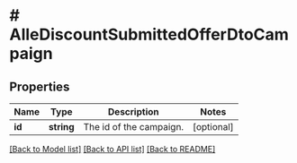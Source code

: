 # # AlleDiscountSubmittedOfferDtoCampaign

## Properties

Name | Type | Description | Notes
------------ | ------------- | ------------- | -------------
**id** | **string** | The id of the campaign. | [optional]

[[Back to Model list]](../../README.md#models) [[Back to API list]](../../README.md#endpoints) [[Back to README]](../../README.md)
